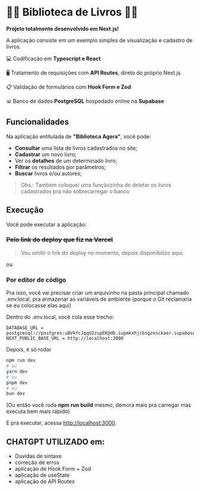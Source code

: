 # 📕📗 Biblioteca de Livros 📙📘

**Projeto totalmente desenvolvido em Next.js!**

A aplicação consiste em um exemplo simples de visualização e cadastro de livros.

💻 Codificação em **Typescript e React**

🖥 Tratamento de requisições com **API Routes**, direto do próprio Next.js

📋 Validação de formulários com **Hook Form e Zod**

📊 Banco de dados **PostgreSQL** hospedado online na **Supabase** 

## Funcionalidades

Na aplicação entitulada de **"Biblioteca Agora"**, você pode:

- **Consultar** uma lista de livros cadastrados no site;
- **Cadastrar** um novo livro;
- Ver os **detalhes** de um determinado livro;
- **Filtrar** os resultados por parâmetros;
- **Buscar** livros e/ou autores;

> Obs.: Também coloquei uma funçãozinha de deletar os livros cadastrados pra não sobrecarregar o banco

## Execução

Você pode executar a aplicação:

### ~~Pelo link do deploy que fiz na Vercel~~ 
> Vou omitir o link do deploy no momento, depois disponibilizo aqui.

ou

### Por editor de código

Pra isso, você vai precisar criar um arquivinho na pasta principal chamado .env.local, pra armazenar as variáveis de ambiente (porque o Git reclamaria se eu colocasse elas aqui)

Dentro do .env.local, você cola esse trecho:

```.env.local
DATABASE_URL = postgresql://postgres:uBVkYcJqqU2zupEK@db.iupmkxhjcbsgzesckaer.supabase.co:5432/postgres
NEXT_PUBLIC_BASE_URL = http://localhost:3000
```

Depois, é só rodar

```bash
npm run dev
# ou
yarn dev
# ou
pnpm dev
# ou
bun dev
```

(Ou então você roda **npm run build** mesmo, demora mais pra carregar mas executa bem mais rápido)

E pra executar, acessa [http://localhost:3000](http://localhost:3000).

## CHATGPT UTILIZADO em:
- Duvidas de sintaxe
- correção de erros
- aplicação de Hook Form + Zod
- aplicação de useState
- aplicação de API Routes

